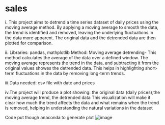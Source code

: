 # sales
i. This project aims to detrend a time series dataset of daily prices using the moving average method. By applying a moving average to smooth the data, the trend is identified and removed, leaving the underlying fluctuations in the data more apparent. The original data and the detrended data are then plotted for comparison.

ii. Libraries: pandas, mathplotlib
    Method: Moving average detrending- This method calculates the average of the data over a defined window. The moving average represents the trend in the data, and subtracting it from the original values showes the detrended data. This helps in highlighting short-term fluctuations in the data by removing long-term trends.
    
iii.Data needed: csv file with date and prices

iv.The project will produce a plot showing: the original data (daily prices),the moving average trend, the detrended data
This visualization will make it clear how much the trend affects the data and what remains when the trend is removed, helping in understanding the natural variations in the dataset

Code put though anaconda to generate plot
![image](https://github.com/user-attachments/assets/9d9b45d1-5b81-48dc-8f4b-85d554da509e)

